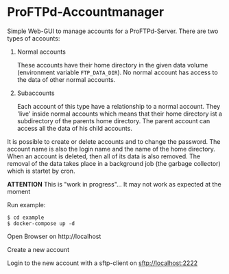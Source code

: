 # ProFTPd-Accountmanager

Simple Web-GUI to manage accounts for a ProFTPd-Server. There are two types of accounts:

1) Normal accounts

    These accounts have their home directory in the given data volume (environment variable ```FTP_DATA_DIR```). No normal account has access to the data of other normal accounts.

2) Subaccounts

    Each account of this type have a relationship to a normal account. They 'live' inside normal accounts which means that their home directory ist a subdirectory of the parents home directory. The parent account can access all the data of his child accounts.

It is possible to create or delete accounts and to change the password. The account name is also the login name and the name of the home directory. When an account is deleted, then all of its data is also removed.
The removal of the data takes place in a background job (the garbage collector) which is startet by cron.

**ATTENTION**
This is "work in progress"... It may not work as expected at the moment


Run example:

    $ cd example
    $ docker-compose up -d

Open Browser on http://localhost

Create a new account

Login to the new account with a sftp-client on <sftp://localhost:2222>
